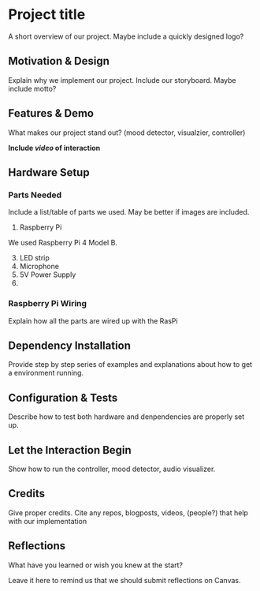 # Project title
A short overview of our project. Maybe include a quickly designed logo?

## Motivation & Design
Explain why we implement our project. Include our storyboard. Maybe include motto?
 
## Features & Demo
What makes our project stand out? (mood detector, visualzier, controller)

**Include _video_ of interaction**

[//]: # (This may be the most platform independent comment)
## Hardware Setup
### Parts Needed
Include a list/table of parts we used. May be better if images are included.

1. Raspberry Pi

We used Raspberry Pi 4 Model B.

3. LED strip
4. Microphone
5. 5V Power Supply
6. 

### Raspberry Pi Wiring
Explain how all the parts are wired up with the RasPi

## Dependency Installation
Provide step by step series of examples and explanations about how to get a environment running.

## Configuration & Tests
Describe how to test both hardware and denpendencies are properly set up.

## Let the Interaction Begin
Show how to run the controller, mood detector, audio visualizer.

## Credits
Give proper credits. Cite any repos, blogposts, videos, (people?) that help with our implementation

## Reflections
What have you learned or wish you knew at the start?

Leave it here to remind us that we should submit reflections on Canvas.
